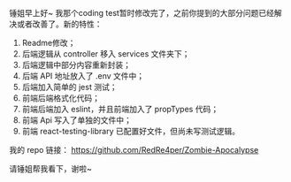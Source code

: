 锤姐早上好~ 我那个coding test暂时修改完了，之前你提到的大部分问题已经解决或者改善了。新的特性：

1. Readme修改；
2. 后端逻辑从 controller 移入 services 文件夹下；
3. 后端逻辑中部分内容重新封装；
4. 后端 API 地址放入了 .env 文件中；
5. 后端加入简单的 jest 测试；
6. 前端后端格式化代码；
7. 前端后端加入 eslint，并且前端加入了 propTypes 代码；
8. 前端 Api 写入了单独的文件中；
9. 前端 react-testing-library 已配置好文件，但尚未写测试逻辑。

我的 repo 链接： https://github.com/RedRe4per/Zombie-Apocalypse 

请锤姐帮我看下，谢啦~